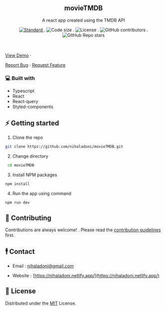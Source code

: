 <h2 align="center">movieTMDB</h2>



  <p align="center">
    A react app created using the TMDB API
  </p>


<!-- Shields -->
  <div align="center">
    <a href="https://standardjs.com">
      <img src="https://img.shields.io/badge/code%20style-standard-brightgreen.svg?style=flat"
        alt="Standard" />
    </a>
.
    <img src="https://img.shields.io/github/languages/code-size/nihaladoni/movieTMDB?style=flat-square" alt="Code size" />
.
    <img src="https://img.shields.io/github/license/nihaladoni/movieTMDB?style=flat-square" alt="License" />
.
    <img alt="GitHub contributors" src="https://img.shields.io/github/contributors/nihaladoni/movieTMDB?style=flat-square">
.
    <img alt="GitHub Repo stars" src="https://img.shields.io/github/stars/nihaladoni/movieTMDB?style=social">

  </div>

  <br />
  <br />
  <p>

<a href="https://graceful-palmier-338d02.netlify.app/">View Demo</a>
·

<a href="https://github.com/nihaladoni/movieTMDB/issues">Report Bug</a>
·
<a href="https://github.com/nihaladoni/movieTMDB/issues">Request Feature</a>
</p>
</div>

<!-- ABOUT THE PROJECT -->


### 💻 Built with

<ul>
  
  <li>Typescript</li>
  
  <li>React</li>
  
  <li>React-query</li>
  
  <li>Styled-components</li>
  
</ul>



<!-- GETTING STARTED -->
## ⚡ Getting started

1. Clone the repo

```sh
git clone https://github.com/nihaladoni/movieTMDB.git
```

2. Change directory

```sh
 cd movieTMDB
```

3. Install NPM packages

```sh
npm install
```

4. Run the app using command

```sh
npm run dev
```

<!-- CONTRIBUTING -->

## 🌟 Contributing

Contributions are always welcome! . Please read the [contribution guidelines](CONTRIBUTING) first.

<!-- CONTACT -->
## 🕴️ Contact

- Email : [nihaladoni@gmail.com](mailto:nihaladoni@gmail.com)




- Website : [https://nihaladoni.netlify.app/](https://nihaladoni.netlify.app/)



<!-- LICENSE -->
## 🔔 License

Distributed under the [MIT](LICENSE) License.
